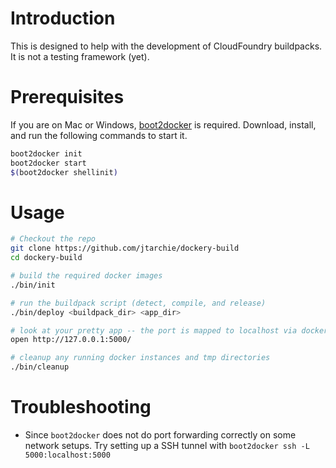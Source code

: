 # Introduction

This is designed to help with the development of CloudFoundry buildpacks. It is not a testing framework (yet).

# Prerequisites

If you are on Mac or Windows, [boot2docker](http://boot2docker.io/) is required. Download, install, and run the following commands to start it.

```sh
boot2docker init
boot2docker start
$(boot2docker shellinit)
```

# Usage

```sh
# Checkout the repo
git clone https://github.com/jtarchie/dockery-build
cd dockery-build

# build the required docker images
./bin/init

# run the buildpack script (detect, compile, and release)
./bin/deploy <buildpack_dir> <app_dir>

# look at your pretty app -- the port is mapped to localhost via docker
open http://127.0.0.1:5000/

# cleanup any running docker instances and tmp directories
./bin/cleanup
```

# Troubleshooting

* Since `boot2docker` does not do port forwarding correctly on some network setups. Try setting up a SSH tunnel with `boot2docker ssh -L 5000:localhost:5000`
